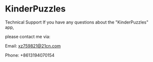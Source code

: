 # KinderPuzzles

Technical Support If you have any questions about the "KinderPuzzles" app,

please contact me via:

Email: xz759821@21cn.com

Phone: +8613194070154
